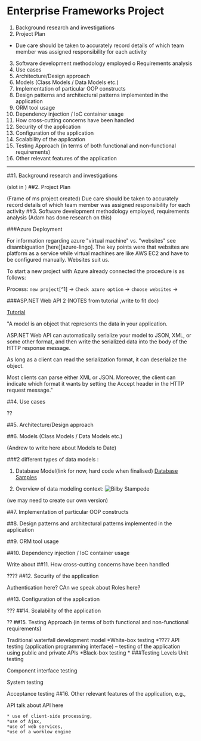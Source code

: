 Enterprise Frameworks Project
=======================

1. Background research and investigations
2. Project Plan
 - Due care should be taken to accurately record details of which team member was assigned responsibility for each activity
3. Software development methodology employed o Requirements analysis
4. Use cases
5. Architecture/Design approach
6. Models (Class Models / Data Models etc.)
7. Implementation of particular OOP constructs
8. Design patterns and architectural patterns implemented in the application
9. ORM tool usage
10. Dependency injection / IoC container usage
11. How cross-cutting concerns have been handled
12. Security of the application
13. Configuration of the application
14. Scalability of the application
15. Testing Approach (in terms of both functional and non-functional requirements)
16. Other relevant features of the application


------

##1. Background research and investigations

(slot in  )
##2. Project Plan

(Frame of ms project created)
Due care should be taken to accurately record details of which team member was assigned responsibility for each activity
##3. Software development methodology employed, requirements analysis
(Adam has done research on this)

###Azure Deployment

For information regarding azure "virtual machine" vs. "websites" see disambiguation [here][azure-lingo]. The key points were that websites are platform as a service while virtual machines are like AWS EC2 and have to be configured manually. Websites suit us.

To start a new project with Azure already connected the procedure is as follows:

Process: `new project`[^1] -> `Check azure option` -> `choose websites` ->

[^!1]: New .NET 4.5.1 MVC5 with API and unit tests 

###ASP.NET Web API 2
(NOTES from tutorial ,write to fit doc)

[Tutorial](http://www.asp.net/web-api/overview/getting-started-with-aspnet-web-api/tutorial-your-first-web-api)


"A model is an object that represents the data in your application. 

ASP.NET Web API can automatically serialize your model to JSON, XML, or some other format, and then write the serialized data into the body of the HTTP response message. 

As long as a client can read the serialization format, it can deserialize the object.

 Most clients can parse either XML or JSON. Moreover, the client can indicate which format it wants by setting the Accept header in the HTTP request message."


##4. Use cases

??


##5. Architecture/Design approach


##6. Models (Class Models / Data Models etc.)

(Andrew to write here about Models to Date)

###2 different types of data models :

1. Database Model(link for now, hard code when finalised)
[Database Samples](https://github.com/andburn/maps-ent/blob/master/documentation/DatabaseSample.md)


2. Overview of data modeling context: 
![Bilby Stampede](http://upload.wikimedia.org/wikipedia/commons/thumb/2/2b/Data_modeling_context.svg/500px-Data_modeling_context.svg.png)

(we may need to create our own version)

##7. Implementation of particular OOP constructs

##8. Design patterns and architectural patterns implemented in the application

##9. ORM tool usage


##10. Dependency injection / IoC container usage

Write about 
##11. How cross-cutting concerns have been handled

????
##12. Security of the application

Authentication here? 
CAn we speak about  Roles here?

##13. Configuration of the application

???
##14. Scalability of the application

??
##15. Testing Approach (in terms of both functional and non-functional requirements)

Traditional waterfall development model
    *White-box testing
        *???? API testing (application programming interface) – testing of the application using public and private APIs
     *Black-box testing
     *
###Testing Levels
Unit testing

Component interface testing

System testing

Acceptance testing 
##16. Other relevant features of the application, e.g.,


API talk about API here


	* use of client-side processing,
	*use of Ajax,
    *use of web services,
    *use of a worklow engine 